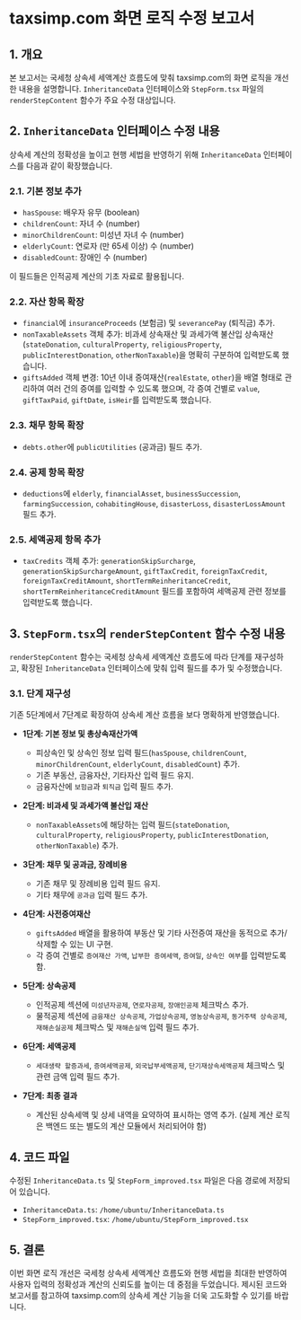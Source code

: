 # taxsimp.com 화면 로직 수정 보고서

## 1. 개요

본 보고서는 국세청 상속세 세액계산 흐름도에 맞춰 taxsimp.com의 화면 로직을 개선한 내용을 설명합니다. `InheritanceData` 인터페이스와 `StepForm.tsx` 파일의 `renderStepContent` 함수가 주요 수정 대상입니다.

## 2. `InheritanceData` 인터페이스 수정 내용

상속세 계산의 정확성을 높이고 현행 세법을 반영하기 위해 `InheritanceData` 인터페이스를 다음과 같이 확장했습니다.

### 2.1. 기본 정보 추가

*   `hasSpouse`: 배우자 유무 (boolean)
*   `childrenCount`: 자녀 수 (number)
*   `minorChildrenCount`: 미성년 자녀 수 (number)
*   `elderlyCount`: 연로자 (만 65세 이상) 수 (number)
*   `disabledCount`: 장애인 수 (number)

이 필드들은 인적공제 계산의 기초 자료로 활용됩니다.

### 2.2. 자산 항목 확장

*   `financial`에 `insuranceProceeds` (보험금) 및 `severancePay` (퇴직금) 추가.
*   `nonTaxableAssets` 객체 추가: 비과세 상속재산 및 과세가액 불산입 상속재산(`stateDonation`, `culturalProperty`, `religiousProperty`, `publicInterestDonation`, `otherNonTaxable`)을 명확히 구분하여 입력받도록 했습니다.
*   `giftsAdded` 객체 변경: 10년 이내 증여재산(`realEstate`, `other`)을 배열 형태로 관리하여 여러 건의 증여를 입력할 수 있도록 했으며, 각 증여 건별로 `value`, `giftTaxPaid`, `giftDate`, `isHeir`를 입력받도록 했습니다.

### 2.3. 채무 항목 확장

*   `debts.other`에 `publicUtilities` (공과금) 필드 추가.

### 2.4. 공제 항목 확장

*   `deductions`에 `elderly`, `financialAsset`, `businessSuccession`, `farmingSuccession`, `cohabitingHouse`, `disasterLoss`, `disasterLossAmount` 필드 추가.

### 2.5. 세액공제 항목 추가

*   `taxCredits` 객체 추가: `generationSkipSurcharge`, `generationSkipSurchargeAmount`, `giftTaxCredit`, `foreignTaxCredit`, `foreignTaxCreditAmount`, `shortTermReinheritanceCredit`, `shortTermReinheritanceCreditAmount` 필드를 포함하여 세액공제 관련 정보를 입력받도록 했습니다.

## 3. `StepForm.tsx`의 `renderStepContent` 함수 수정 내용

`renderStepContent` 함수는 국세청 상속세 세액계산 흐름도에 따라 단계를 재구성하고, 확장된 `InheritanceData` 인터페이스에 맞춰 입력 필드를 추가 및 수정했습니다.

### 3.1. 단계 재구성

기존 5단계에서 7단계로 확장하여 상속세 계산 흐름을 보다 명확하게 반영했습니다.

*   **1단계: 기본 정보 및 총상속재산가액**
    *   피상속인 및 상속인 정보 입력 필드(`hasSpouse`, `childrenCount`, `minorChildrenCount`, `elderlyCount`, `disabledCount`) 추가.
    *   기존 부동산, 금융자산, 기타자산 입력 필드 유지.
    *   금융자산에 `보험금`과 `퇴직금` 입력 필드 추가.

*   **2단계: 비과세 및 과세가액 불산입 재산**
    *   `nonTaxableAssets`에 해당하는 입력 필드(`stateDonation`, `culturalProperty`, `religiousProperty`, `publicInterestDonation`, `otherNonTaxable`) 추가.

*   **3단계: 채무 및 공과금, 장례비용**
    *   기존 채무 및 장례비용 입력 필드 유지.
    *   기타 채무에 `공과금` 입력 필드 추가.

*   **4단계: 사전증여재산**
    *   `giftsAdded` 배열을 활용하여 부동산 및 기타 사전증여 재산을 동적으로 추가/삭제할 수 있는 UI 구현.
    *   각 증여 건별로 `증여재산 가액`, `납부한 증여세액`, `증여일`, `상속인 여부`를 입력받도록 함.

*   **5단계: 상속공제**
    *   인적공제 섹션에 `미성년자공제`, `연로자공제`, `장애인공제` 체크박스 추가.
    *   물적공제 섹션에 `금융재산 상속공제`, `가업상속공제`, `영농상속공제`, `동거주택 상속공제`, `재해손실공제` 체크박스 및 `재해손실액` 입력 필드 추가.

*   **6단계: 세액공제**
    *   `세대생략 할증과세`, `증여세액공제`, `외국납부세액공제`, `단기재상속세액공제` 체크박스 및 관련 금액 입력 필드 추가.

*   **7단계: 최종 결과**
    *   계산된 상속세액 및 상세 내역을 요약하여 표시하는 영역 추가. (실제 계산 로직은 백엔드 또는 별도의 계산 모듈에서 처리되어야 함)

## 4. 코드 파일

수정된 `InheritanceData.ts` 및 `StepForm_improved.tsx` 파일은 다음 경로에 저장되어 있습니다.

*   `InheritanceData.ts`: `/home/ubuntu/InheritanceData.ts`
*   `StepForm_improved.tsx`: `/home/ubuntu/StepForm_improved.tsx`

## 5. 결론

이번 화면 로직 개선은 국세청 상속세 세액계산 흐름도와 현행 세법을 최대한 반영하여 사용자 입력의 정확성과 계산의 신뢰도를 높이는 데 중점을 두었습니다. 제시된 코드와 보고서를 참고하여 taxsimp.com의 상속세 계산 기능을 더욱 고도화할 수 있기를 바랍니다.


